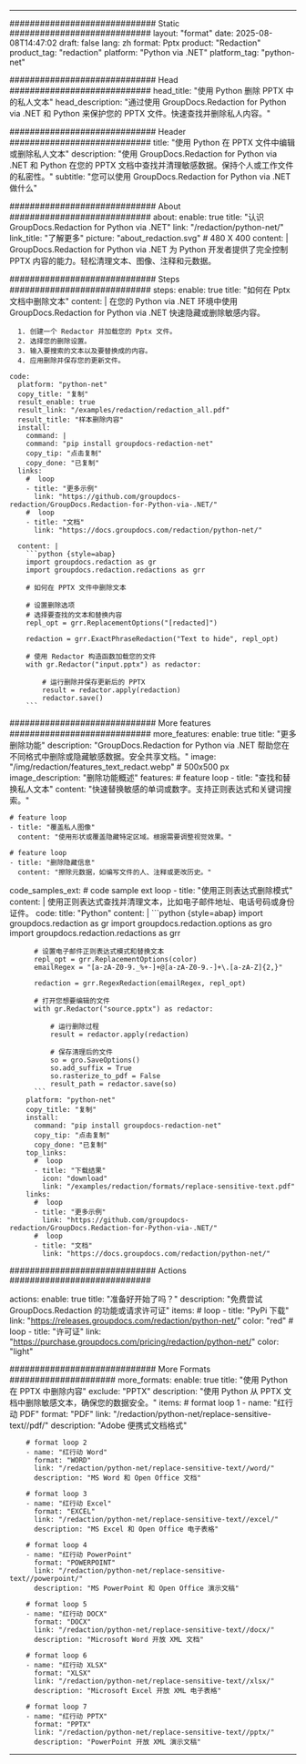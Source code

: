 
---
############################# Static ############################
layout: "format"
date:  2025-08-08T14:47:02
draft: false
lang: zh
format: Pptx
product: "Redaction"
product_tag: "redaction"
platform: "Python via .NET"
platform_tag: "python-net"

############################# Head ############################
head_title: "使用 Python 删除 PPTX 中的私人文本"
head_description: "通过使用 GroupDocs.Redaction for Python via .NET 和 Python 来保护您的 PPTX 文件。快速查找并删除私人内容。"

############################# Header ############################
title: "使用 Python 在 PPTX 文件中编辑或删除私人文本" 
description: "使用 GroupDocs.Redaction for Python via .NET 和 Python 在您的 PPTX 文档中查找并清理敏感数据。保持个人或工作文件的私密性。"
subtitle: "您可以使用 GroupDocs.Redaction for Python via .NET 做什么" 

############################# About ############################
about:
    enable: true
    title: "认识 GroupDocs.Redaction for Python via .NET"
    link: "/redaction/python-net/"
    link_title: "了解更多"
    picture: "about_redaction.svg" # 480 X 400
    content: |
       GroupDocs.Redaction for Python via .NET 为 Python 开发者提供了完全控制 PPTX 内容的能力。轻松清理文本、图像、注释和元数据。

############################# Steps ############################
steps:
    enable: true
    title: "如何在 Pptx 文档中删除文本"
    content: |
      在您的 Python via .NET 环境中使用 GroupDocs.Redaction for Python via .NET 快速隐藏或删除敏感内容。
      
      1. 创建一个 Redactor 并加载您的 Pptx 文件。
      2. 选择您的删除设置。
      3. 输入要搜索的文本以及要替换成的内容。
      4. 应用删除并保存您的更新文件。
   
    code:
      platform: "python-net"
      copy_title: "复制"
      result_enable: true
      result_link: "/examples/redaction/redaction_all.pdf"
      result_title: "样本删除内容"
      install:
        command: |
        command: "pip install groupdocs-redaction-net"
        copy_tip: "点击复制"
        copy_done: "已复制"
      links:
        #  loop
        - title: "更多示例"
          link: "https://github.com/groupdocs-redaction/GroupDocs.Redaction-for-Python-via-.NET/"
        #  loop
        - title: "文档"
          link: "https://docs.groupdocs.com/redaction/python-net/"
          
      content: |
        ```python {style=abap}
        import groupdocs.redaction as gr
        import groupdocs.redaction.redactions as grr

        # 如何在 PPTX 文件中删除文本

        # 设置删除选项
        # 选择要查找的文本和替换内容
        repl_opt = grr.ReplacementOptions("[redacted]")
                
        redaction = grr.ExactPhraseRedaction("Text to hide", repl_opt)

        # 使用 Redactor 构造函数加载您的文件
        with gr.Redactor("input.pptx") as redactor:

            # 运行删除并保存更新后的 PPTX
            result = redactor.apply(redaction)
            redactor.save()
        ```            


############################# More features ############################
more_features:
  enable: true
  title: "更多删除功能"
  description: "GroupDocs.Redaction for Python via .NET 帮助您在不同格式中删除或隐藏敏感数据。安全共享文档。"
  image: "/img/redaction/features_text_redact.webp" # 500x500 px
  image_description: "删除功能概述"
  features:
    # feature loop
    - title: "查找和替换私人文本"
      content: "快速替换敏感的单词或数字。支持正则表达式和关键词搜索。"

    # feature loop
    - title: "覆盖私人图像"
      content: "使用形状或覆盖隐藏特定区域。根据需要调整视觉效果。"

    # feature loop
    - title: "删除隐藏信息"
      content: "擦除元数据，如编写文件的人、注释或更改历史。"
      
  code_samples_ext:
    # code sample ext loop
    - title: "使用正则表达式删除模式"
      content: |
        使用正则表达式查找并清理文本，比如电子邮件地址、电话号码或身份证件。
      code:
        title: "Python"
        content: |
          ```python {style=abap}
          import groupdocs.redaction as gr
          import groupdocs.redaction.options as gro
          import groupdocs.redaction.redactions as grr

          # 设置电子邮件正则表达式模式和替换文本
          repl_opt = grr.ReplacementOptions(color)
          emailRegex = "[a-zA-Z0-9._%+-]+@[a-zA-Z0-9.-]+\.[a-zA-Z]{2,}"

          redaction = grr.RegexRedaction(emailRegex, repl_opt)

          # 打开您想要编辑的文件
          with gr.Redactor("source.pptx") as redactor:

              # 运行删除过程
              result = redactor.apply(redaction)

              # 保存清理后的文件
              so = gro.SaveOptions()
              so.add_suffix = True
              so.rasterize_to_pdf = False
              result_path = redactor.save(so)
          ```
        platform: "python-net"
        copy_title: "复制"
        install:
          command: "pip install groupdocs-redaction-net"
          copy_tip: "点击复制"
          copy_done: "已复制"
        top_links:
          #  loop
          - title: "下载结果"
            icon: "download"
            link: "/examples/redaction/formats/replace-sensitive-text.pdf"
        links:
          #  loop
          - title: "更多示例"
            link: "https://github.com/groupdocs-redaction/GroupDocs.Redaction-for-Python-via-.NET/"
          #  loop
          - title: "文档"
            link: "https://docs.groupdocs.com/redaction/python-net/"


############################# Actions ############################

actions:
  enable: true
  title: "准备好开始了吗？"
  description: "免费尝试 GroupDocs.Redaction 的功能或请求许可证"
  items:
    #  loop
    - title: "PyPi 下载"
      link: "https://releases.groupdocs.com/redaction/python-net/"
      color: "red"
        #  loop
    - title: "许可证"
      link: "https://purchase.groupdocs.com/pricing/redaction/python-net/"
      color: "light"


############################# More Formats #####################
more_formats:
    enable: true
    title: "使用 Python 在 PPTX 中删除内容"
    exclude: "PPTX"
    description: "使用 Python 从 PPTX 文档中删除敏感文本，确保您的数据安全。"
    items: 
        # format loop 1
        - name: "红行动 PDF"
          format: "PDF"
          link: "/redaction/python-net/replace-sensitive-text//pdf/"
          description: "Adobe 便携式文档格式"

        # format loop 2
        - name: "红行动 Word"
          format: "WORD"
          link: "/redaction/python-net/replace-sensitive-text//word/"
          description: "MS Word 和 Open Office 文档"
          
        # format loop 3
        - name: "红行动 Excel"
          format: "EXCEL"
          link: "/redaction/python-net/replace-sensitive-text//excel/"
          description: "MS Excel 和 Open Office 电子表格"

        # format loop 4
        - name: "红行动 PowerPoint"
          format: "POWERPOINT"
          link: "/redaction/python-net/replace-sensitive-text//powerpoint/"
          description: "MS PowerPoint 和 Open Office 演示文稿"

        # format loop 5
        - name: "红行动 DOCX"
          format: "DOCX"
          link: "/redaction/python-net/replace-sensitive-text//docx/"
          description: "Microsoft Word 开放 XML 文档"
          
        # format loop 6
        - name: "红行动 XLSX"
          format: "XLSX"
          link: "/redaction/python-net/replace-sensitive-text//xlsx/"
          description: "Microsoft Excel 开放 XML 电子表格"
          
        # format loop 7
        - name: "红行动 PPTX"
          format: "PPTX"
          link: "/redaction/python-net/replace-sensitive-text//pptx/"
          description: "PowerPoint 开放 XML 演示文稿"


---
